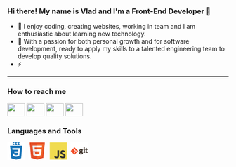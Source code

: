 

### Hi there! My name is Vlad and I'm a Front-End  Developer 👋
- :telescope: I enjoy coding, creating websites, working in team and I am enthusiastic about learning new technology.
- :seedling: With a passion for both personal growth and for software development, ready to apply my skills
 to a talented engineering team to develop quality solutions.
- :zap: 
---

<h3>How to reach me</h3>
<a href="https://www.instagram.com/vladyslav.mirosh" target="blank"><img align="center" src="https://cdn.jsdelivr.net/npm/simple-icons@3.0.1/icons/instagram.svg" alt="" height="30" width="40" /></a>
<a href="https://t.me/VladyslavMirosh" target="blank"><img align="center" src="https://cdn.jsdelivr.net/npm/simple-icons@3.13.0/icons/telegram.svg" alt="" height="30" width="40" /></a>
<a href="https://www.facebook.com/VladyslavMiroshnychenko" target="blank"><img align="center" src="https://cdn.jsdelivr.net/npm/simple-icons@3.13.0/icons/facebook.svg" alt="" height="30" width="40" /></a>
<a href="mailto:miroshnychenko.vlad@gmail.com" target="blank"><img align="center" src="https://cdn.jsdelivr.net/npm/simple-icons@3.13.0/icons/google.svg" alt="" height="30" width="40" /></a>
<h3>Languages and Tools</h3>
<div>
  <img src="https://github.com/devicons/devicon/blob/master/icons/css3/css3-plain-wordmark.svg"  title="CSS3" alt="CSS" width="40" height="40"/>&nbsp;
  <img src="https://github.com/devicons/devicon/blob/master/icons/html5/html5-original.svg" title="HTML5" alt="HTML" width="40" height="40"/>&nbsp;
  <img src="https://github.com/devicons/devicon/blob/master/icons/javascript/javascript-original.svg" title="JavaScript" alt="JavaScript" width="40" height="40"/>&nbsp;
  <img src="https://github.com/devicons/devicon/blob/master/icons/git/git-original-wordmark.svg" title="Git" **alt="Git" width="40" height="40"/>&nbsp;
</div>


